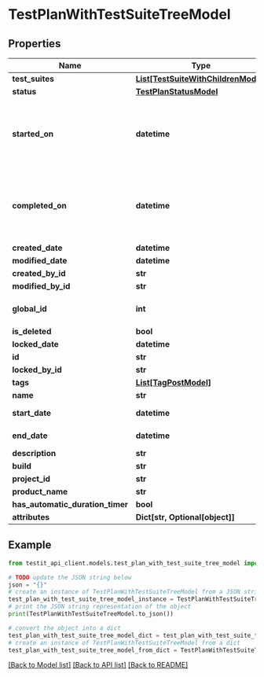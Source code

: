 # TestPlanWithTestSuiteTreeModel


## Properties

Name | Type | Description | Notes
------------ | ------------- | ------------- | -------------
**test_suites** | [**List[TestSuiteWithChildrenModel]**](TestSuiteWithChildrenModel.md) |  | 
**status** | [**TestPlanStatusModel**](TestPlanStatusModel.md) |  | 
**started_on** | **datetime** | Set when test plan is starter (status changed to: In Progress) | [optional] 
**completed_on** | **datetime** | set when test plan status is completed (status changed to: Completed) | [optional] 
**created_date** | **datetime** |  | [optional] 
**modified_date** | **datetime** |  | [optional] 
**created_by_id** | **str** |  | 
**modified_by_id** | **str** |  | [optional] 
**global_id** | **int** | Used for search Test plan | 
**is_deleted** | **bool** |  | 
**locked_date** | **datetime** |  | [optional] 
**id** | **str** |  | 
**locked_by_id** | **str** |  | [optional] 
**tags** | [**List[TagPostModel]**](TagPostModel.md) |  | [optional] 
**name** | **str** |  | 
**start_date** | **datetime** | Used for analytics | [optional] 
**end_date** | **datetime** | Used for analytics | [optional] 
**description** | **str** |  | [optional] 
**build** | **str** |  | [optional] 
**project_id** | **str** |  | 
**product_name** | **str** |  | [optional] 
**has_automatic_duration_timer** | **bool** |  | [optional] 
**attributes** | **Dict[str, Optional[object]]** |  | 

## Example

```python
from testit_api_client.models.test_plan_with_test_suite_tree_model import TestPlanWithTestSuiteTreeModel

# TODO update the JSON string below
json = "{}"
# create an instance of TestPlanWithTestSuiteTreeModel from a JSON string
test_plan_with_test_suite_tree_model_instance = TestPlanWithTestSuiteTreeModel.from_json(json)
# print the JSON string representation of the object
print(TestPlanWithTestSuiteTreeModel.to_json())

# convert the object into a dict
test_plan_with_test_suite_tree_model_dict = test_plan_with_test_suite_tree_model_instance.to_dict()
# create an instance of TestPlanWithTestSuiteTreeModel from a dict
test_plan_with_test_suite_tree_model_from_dict = TestPlanWithTestSuiteTreeModel.from_dict(test_plan_with_test_suite_tree_model_dict)
```
[[Back to Model list]](../README.md#documentation-for-models) [[Back to API list]](../README.md#documentation-for-api-endpoints) [[Back to README]](../README.md)


